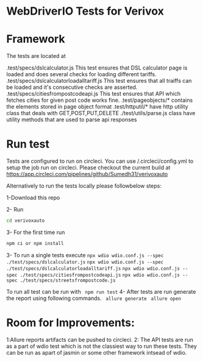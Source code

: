 # WebDriverIO Tests for Verivox

# Framework
The tests are located at

.test/specs/dslcalculator.js This test ensures that DSL calculator page is loaded and does several checks for loading different tariffs.
.test/specs/dslcalculatorloadalltariff.js This test ensures that all traiffs can be loaded and it's consecutive checks are asserted.
.test/specs/citiesfrompostcodeapi.js This test ensures that API which fetches cities for given post code works fine.
.test/pageobjects/* contains the elements stored in page object format
.test/httputil/* have http utility class that deals with GET,POST,PUT,DELETE
./test/utils/parse.js class have utility methods that are used to parse api responses

# Run test
Tests are configured to run on circleci. You can use /.circleci/config.yml to setup the job run on circleci.
Please checkout the current build at https://app.circleci.com/pipelines/github/Sumedh31/verivoxauto 

Alternatively to run the tests locally please followbelow steps:

1-Download this repo

2- Run
```cmd
cd verivoxauto
```
3- For the first time run
```cmd
npm ci or npm install
```
3- To run a single tests execute
```npx wdio wdio.conf.js --spec ./test/specs/dslcalculator.js```
```npx wdio wdio.conf.js --spec ./test/specs/dslcalculatorloadalltariff.js```
```npx wdio wdio.conf.js --spec ./test/specs/citiesfrompostcodeapi.js```
```npx wdio wdio.conf.js --spec ./test/specs/streetsfrompostcode.js```

To run all test can be run with
``` npm run test```
4- After tests are run generate the report using following commands.
``` allure generate```
``` allure open```

# Room for Improvements:
1:Allure reports artifacts can be pushed to circleci.
2: The API tests are run as a part of wdio test which is not the classiest way to run these tests. They can be run as apart of jasmin or some other framework intsead of wdio.  
